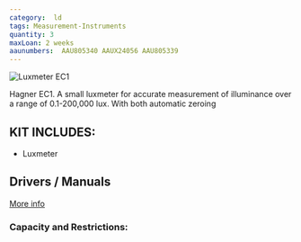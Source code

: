 ```yaml
---
category:  ld
tags: Measurement-Instruments
quantity: 3
maxLoan: 2 weeks
aaunumbers:  AAU805340 AAUX24056 AAU805339
---
```

![Luxmeter EC1](https://www.hagner.se/media/products/productImages/EC1-EC1-EC1_frilagd.jpg)

Hagner EC1. A small luxmeter for accurate measurement of illuminance over a range of 0.1-200,000 lux.  With both automatic zeroing
## KIT INCLUDES:
-  Luxmeter

## Drivers / Manuals
[More info](https://www.hagner.se/products/detail/1/)



### Capacity and Restrictions:
